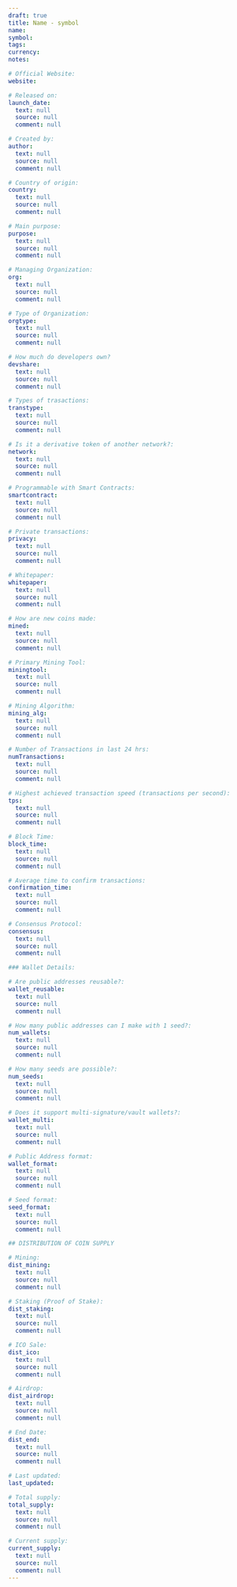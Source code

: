 ```yaml
---
draft: true
title: Name - symbol
name:
symbol:
tags:
currency:
notes:

# Official Website:
website:

# Released on:
launch_date:
  text: null
  source: null
  comment: null

# Created by:
author:
  text: null
  source: null
  comment: null

# Country of origin:
country:
  text: null
  source: null
  comment: null

# Main purpose:
purpose:
  text: null
  source: null
  comment: null

# Managing Organization:
org:
  text: null
  source: null
  comment: null

# Type of Organization:
orgtype:
  text: null
  source: null
  comment: null

# How much do developers own?
devshare:
  text: null
  source: null
  comment: null

# Types of trasactions:
transtype:
  text: null
  source: null
  comment: null

# Is it a derivative token of another network?:
network:
  text: null
  source: null
  comment: null

# Programmable with Smart Contracts:
smartcontract:
  text: null
  source: null
  comment: null

# Private transactions:
privacy:
  text: null
  source: null
  comment: null

# Whitepaper:
whitepaper:
  text: null
  source: null
  comment: null

# How are new coins made:
mined:
  text: null
  source: null
  comment: null

# Primary Mining Tool:
miningtool:
  text: null
  source: null
  comment: null

# Mining Algorithm:
mining_alg:
  text: null
  source: null
  comment: null

# Number of Transactions in last 24 hrs:
numTransactions:
  text: null
  source: null
  comment: null

# Highest achieved transaction speed (transactions per second):
tps:
  text: null
  source: null
  comment: null

# Block Time:
block_time:
  text: null
  source: null
  comment: null

# Average time to confirm transactions:
confirmation_time:
  text: null
  source: null
  comment: null

# Consensus Protocol:
consensus:
  text: null
  source: null
  comment: null

### Wallet Details:

# Are public addresses reusable?:
wallet_reusable:
  text: null
  source: null
  comment: null

# How many public addresses can I make with 1 seed?:
num_wallets:
  text: null
  source: null
  comment: null

# How many seeds are possible?:
num_seeds:
  text: null
  source: null
  comment: null

# Does it support multi-signature/vault wallets?:
wallet_multi:
  text: null
  source: null
  comment: null

# Public Address format:
wallet_format:
  text: null
  source: null
  comment: null

# Seed format:
seed_format:
  text: null
  source: null
  comment: null

## DISTRIBUTION OF COIN SUPPLY

# Mining:
dist_mining:
  text: null
  source: null
  comment: null

# Staking (Proof of Stake):
dist_staking:
  text: null
  source: null
  comment: null

# ICO Sale:
dist_ico:
  text: null
  source: null
  comment: null

# Airdrop:
dist_airdrop:
  text: null
  source: null
  comment: null

# End Date:
dist_end:
  text: null
  source: null
  comment: null

# Last updated:
last_updated:

# Total supply:
total_supply:
  text: null
  source: null
  comment: null

# Current supply:
current_supply:
  text: null
  source: null
  comment: null
---
```

